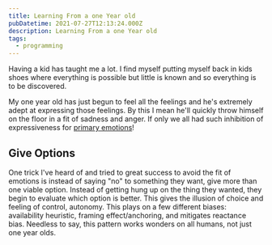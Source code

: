 ```yaml
---
title: Learning From a one Year old
pubDatetime: 2021-07-27T12:13:24.000Z
description: Learning From a one Year old
tags:
  - programming
---
```


Having a kid has taught me a lot. I find myself putting myself back in kids shoes where everything
is possible but little is known and so everything is to be discovered.

My one year old has just begun to feel all the feelings and he's extremely adept at expressing those
feelings. By this I mean he'll quickly throw himself on the floor in a fit of sadness and anger. If
only we all had such inhibition of expressiveness for
[primary emotions](secondary-emotions-in-software)!

## Give Options

One trick I've heard of and tried to great success to avoid the fit of emotions is instead of saying
"no" to something they want, give more than one viable option. Instead of getting hung up on the
thing they wanted, they begin to evaluate which option is better. This gives the illusion of choice
and feeling of control, autonomy. This plays on a few different biases: availability heuristic,
framing effect/anchoring, and mitigates reactance bias. Needless to say, this pattern works wonders
on all humans, not just one year olds.
